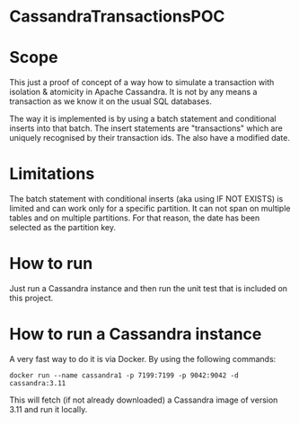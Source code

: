 # CassandraTransactionsPOC

# Scope

This just a proof of concept of a way how to simulate a transaction with isolation & atomicity in Apache Cassandra.
It is not by any means a transaction as we know it on the usual SQL databases.

The way it is implemented is by using a batch statement and conditional inserts into that batch. The insert statements
are "transactions" which are uniquely recognised by their transaction ids. The also have a modified date.

# Limitations
The batch statement with conditional inserts (aka using IF NOT EXISTS) is limited and can work only for a 
specific partition. It can not span on multiple tables and on multiple partitions. For that reason, the date
has been selected as the partition key.

# How to run
Just run a Cassandra instance and then run the unit test that is included on this project.

# How to run a Cassandra instance

A very fast way to do it is via Docker. By using the following commands:

```
docker run --name cassandra1 -p 7199:7199 -p 9042:9042 -d cassandra:3.11
```

This will fetch (if not already downloaded) a Cassandra image of version 3.11 and run it locally.